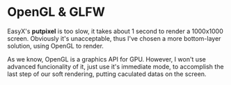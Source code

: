 # OpenGL & GLFW
EasyX's **putpixel** is too slow, it takes about 1 second to render a 1000x1000 screen. Obviously it's unacceptable, thus I've chosen a more bottom-layer solution, using OpenGL to render.

As we know, OpenGL is a graphics API for GPU. However, I won't use advanced funcionality of it, just use it's immediate mode, to accomplish the last step of our soft rendering, putting caculated datas on the screen.